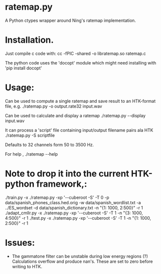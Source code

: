 # ratemap.py
A Python ctypes wrapper around Ning's ratemap implementation.

# Installation. 
Just compile c code with: cc -fPIC -shared -o libratemap.so ratemap.c

The python code uses the 'docopt' module which might need installing with 'pip install docopt'

# Usage:

Can be used to compute a single ratemap and save result to an HTK-format file, e.g.
./ratemap.py -o output.rate32 input.wav

Can be used to calculate and display a ratemap
./ratemap.py --display input.wav

It can process a 'script' file containing input/output filename pairs ala HTK
./ratemap.py -S scriptfile

Defaults to 32 channels form 50 to 3500 Hz. 

For help ,
./ratemap --help

# Note to drop it into the current HTK-python framework,:

./train.py -x ./ratemap.py -xp '--cuberoot -S' -T 0 -p data/spanish_phones_class.hed.orig -w data/spanish_wordlist.txt -a ../ES_wordset -d data/spanish_dictionary.txt -n "{1: 1000, 2:500}" -r 1
./adapt_cmllr.py  -x ./ratemap.py -xp '--cuberoot -S' -T 1 -n "{3: 1000, 4:500}" -r 1
./test.py  -x ./ratemap.py -xp '--cuberoot -S' -T 1 -n "{1: 1000, 2:500}" -r 1

# Issues:

- The gammatone filter can be unstable during low energy regions (?) Calculations overflow and produce nan's.  These are set to zero before writing to HTK. 

